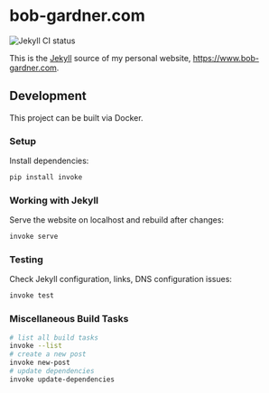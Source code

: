 # bob-gardner.com

![Jekyll CI status](https://github.com/rgardner/rgardner.github.io/workflows/Jekyll/badge.svg)

This is the [Jekyll](https://jekyllrb.com/) source of my personal website, <https://www.bob-gardner.com>.

## Development

This project can be built via Docker.

### Setup

Install dependencies:

```sh
pip install invoke
```

### Working with Jekyll

Serve the website on localhost and rebuild after changes:

```sh
invoke serve
```

### Testing

Check Jekyll configuration, links, DNS configuration issues:

```sh
invoke test
```

### Miscellaneous Build Tasks

```sh
# list all build tasks
invoke --list
# create a new post
invoke new-post
# update dependencies
invoke update-dependencies
```
